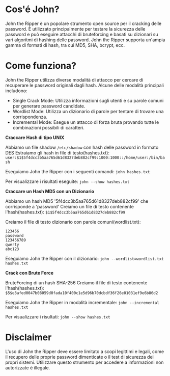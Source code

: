 # Cos'é John?
John the Ripper è un popolare strumento open source per il cracking delle password. È utilizzato principalmente per testare la sicurezza delle password e può eseguire attacchi di bruteforcing e basati su dizionari su vari algoritmi di hashing delle password. John the Ripper supporta un'ampia gamma di formati di hash, tra cui MD5, SHA, bcrypt, ecc.

# Come funziona?
John the Ripper utilizza diverse modalità di attacco per cercare di recuperare le password originali dagli hash. Alcune delle modalità principali includono:

- Single Crack Mode: Utilizza informazioni sugli utenti e su parole comuni per generare password candidate.
- Wordlist Mode: Utilizza un dizionario di parole per tentare di trovare una corrispondenza.
- Incremental Mode: Esegue un attacco di forza bruta provando tutte le combinazioni possibili di caratteri.

**Craccare Hash di tipo UNIX**

Abbiamo un file shadow ```/etc/shadow``` con hash delle password in formato DES
Estraiamo gli hash in file di testo(hashes.txt):
```user:$1$5f4dcc3b5aa765d61d8327deb882cf99:1000:1000::/home/user:/bin/bash```

Eseguiamo John the Ripper con i seguenti comandi:
```john hashes.txt```

Per visualizzare i risultati eseguite: 
```john --show hashes.txt```

**Craccare un Hash MD5 con un Dizionario**

Abbiamo un hash MD5 '5f4dcc3b5aa765d61d8327deb882cf99' che corrisponde a 'password'
Creiamo un file di testo contenente l'hash(hashes.txt):
```$1$5f4dcc3b5aa765d61d8327deb882cf99```

Creiamo il file di testo dizionario con parole comuni(wordlist.txt):
```
123456
password
123456789
qwerty
abc123
```

Eseguiamo John the Ripper con il dizionario:
```john --wordlist=wordlist.txt hashes.txt```

**Crack con Brute Force**

BruteForcing di un hash SHA-256
Creiamo il file di testo contenente l'hash(hashes.txt):
```$5$e3afed0047b08059d0fada10f400c1e5d96b70dcbdf36f26e01031ef9e6b86d2```

Eseguiamo John the Ripper in modalità incrementale:
```john --incremental hashes.txt```

Per visualizzare i risultati:
```john --show hashes.txt```

# Disclaimer
L'uso di John the Ripper deve essere limitato a scopi legittimi e legali, come il recupero delle proprie password dimenticate o il test di sicurezza dei propri sistemi. Utilizzare questo strumento per accedere a informazioni non autorizzate è illegale.


